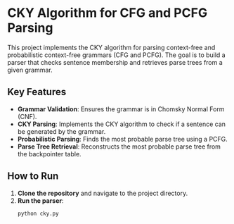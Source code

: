 # CKY Algorithm for CFG and PCFG Parsing

This project implements the CKY algorithm for parsing context-free and probabilistic context-free grammars (CFG and PCFG). The goal is to build a parser that checks sentence membership and retrieves parse trees from a given grammar.

## Key Features
- **Grammar Validation**: Ensures the grammar is in Chomsky Normal Form (CNF).
- **CKY Parsing**: Implements the CKY algorithm to check if a sentence can be generated by the grammar.
- **Probabilistic Parsing**: Finds the most probable parse tree using a PCFG.
- **Parse Tree Retrieval**: Reconstructs the most probable parse tree from the backpointer table.

## How to Run
1. **Clone the repository** and navigate to the project directory.
2. **Run the parser**:
   ```bash
   python cky.py
